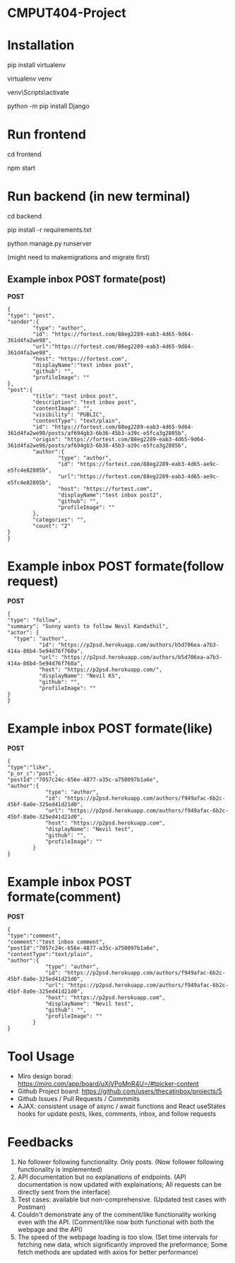 # CMPUT404-Project

# Installation 
pip install virtualenv

virtualenv venv

venv\Scripts\activate

python -m pip install Django

# Run frontend
cd frontend

npm start

# Run backend (in new terminal)
cd backend

pip install -r requirements.txt

python manage.py runserver 

(might need to makemigrations and migrate first)


## Example inbox POST formate(post) ##
**POST**
```
{
"type": "post",
"sender":{
        "type": "author",
        "id": "https://fortest.com/88eg2289-eab3-4d65-9d64-361d4fa2we98",
        "url":"https://fortest.com/88eg2289-eab3-4d65-9d64-361d4fa2we98",
        "host": "https://fortest.com",
        "displayName":"test inbox post",
        "github": "",
        "profileImage": ""
},
"post":{
        "title": "test inbox post",
        "description": "test inbox post",
        "contentImage": "",
        "visibility": "PUBLIC",
        "contentType": "text/plain",
        "id": "https://fortest.com/88eg2289-eab3-4d65-9d64-361d4fa2we98/posts/af694gb3-6b36-45b3-a39c-e5fca3g2805b",
        "origin": "https://fortest.com/88eg2289-eab3-4d65-9d64-361d4fa2we98/posts/af694gb3-6b36-45b3-a39c-e5fca3g2805b",
        "author":{
                "type": "author",
                "id": "https://fortest.com/88eg2289-eab3-4d65-ae9c-e5fc4e82805b",
                "url":"https://fortest.com/88eg2289-eab3-4d65-ae9c-e5fc4e82805b",
                "host": "https://fortest.com",
                "displayName":"test inbox post2",
                "github": "",
                "profileImage": ""
        },
        "categories": "",
        "count": "2"
}
}
```
# Example inbox POST formate(follow request)
**POST**
```
{
"type": "follow",
"summary": "Sunny wants to follow Nevil Kandathil",
"actor": {
  "type": "author",
          "id": "https://p2psd.herokuapp.com/authors/b5d706ea-a7b3-414a-86b4-5e94d76f760a",
          "url": "https://p2psd.herokuapp.com/authors/b5d706ea-a7b3-414a-86b4-5e94d76f760a",
          "host": "https://p2psd.herokuapp.com/",
          "displayName": "Nevil KS",
          "github": "",
          "profileImage": ""
}
}
```

# Example inbox POST formate(like)
**POST**
```
{
"type":"like",
"p_or_c":"post",
"postId":"7057c24c-656e-4877-a35c-a750097b1a6e",
"author":{
            "type": "author",
            "id": "https://p2psd.herokuapp.com/authors/f949afac-6b2c-45bf-8a0e-325ed41d21d0",
            "url": "https://p2psd.herokuapp.com/authors/f949afac-6b2c-45bf-8a0e-325ed41d21d0",
            "host": "https://p2psd.herokuapp.com",
            "displayName": "Nevil test",
            "github": "",
            "profileImage": ""
        }
}
```
# Example inbox POST formate(comment)
**POST**
```
{
"type":"comment",
"comment":"test inbox comment",
"postId":"7057c24c-656e-4877-a35c-a750097b1a6e",
"contentType":"text/plain",
"author":{
            "type": "author",
            "id": "https://p2psd.herokuapp.com/authors/f949afac-6b2c-45bf-8a0e-325ed41d21d0",
            "url": "https://p2psd.herokuapp.com/authors/f949afac-6b2c-45bf-8a0e-325ed41d21d0",
            "host": "https://p2psd.herokuapp.com",
            "displayName": "Nevil test",
            "github": "",
            "profileImage": ""
        }
}
```

# Tool Usage 
- Miro design borad: https://miro.com/app/board/uXjVPoMnR4U=/#tpicker-content
- Github Project board: https://github.com/users/thecatinbox/projects/5 
- Github Issues / Pull Requests / Commmits 
- AJAX: consistent usage of async / await functions and React useStates hooks for update posts, likes, comments, inbox, and follow requests 

# Feedbacks 
1. No follower following functionality. Only posts. (Now follower following functionality is implemented) 
2. API documentation but no explanations of endpoints. (API documentation is now updated with explainations; All requests can be directly sent from the interface)
3. Test cases: available but non-comprehensive. (Updated test cases with Postman) 
4. Couldn't demonstrate any of the comment/like functionality working even with the API. (Comment/like now both functional with both the webpage and the API) 
5. The speed of the webpage loading is too slow. (Set time intervals for fetching new data, which significantly improved the preformance; Some fetch methods are updated with axios for better performance) 
